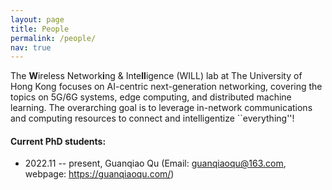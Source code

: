 ```yaml
---
layout: page
title: People
permalink: /people/
nav: true
---
```


The <strong>W</strong>ireless Network<strong>i</strong>ng & Inte<strong>ll</strong>igence (WILL) lab at The University of Hong Kong focuses on AI-centric next-generation networking, covering the topics on 5G/6G systems, edge computing, and distributed machine learning. The overarching goal is to leverage in-network communications and computing resources to connect and intelligentize ``everything''!

#### Current PhD students:

- 2022.11 -- present, Guanqiao Qu (Email: guanqiaoqu@163.com, webpage: https://guanqiaoqu.com/)

